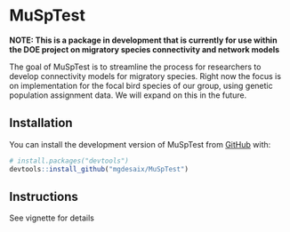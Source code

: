 
<!-- README.md is generated from README.Rmd. Please edit that file -->

# MuSpTest

<!-- badges: start -->
<!-- badges: end -->

**NOTE: This is a package in development that is currently for use
within the DOE project on migratory species connectivity and network
models**

The goal of MuSpTest is to streamline the process for researchers to
develop connectivity models for migratory species. Right now the focus
is on implementation for the focal bird species of our group, using
genetic population assignment data. We will expand on this in the
future.

## Installation

You can install the development version of MuSpTest from
[GitHub](https://github.com/) with:

``` r
# install.packages("devtools")
devtools::install_github("mgdesaix/MuSpTest")
```

## Instructions

See vignette for details
